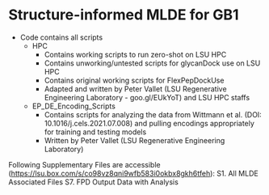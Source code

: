 # Structure-informed MLDE for GB1
- Code contains all scripts
	* HPC 
		* Contains working scripts to run zero-shot on LSU HPC
		* Contains unworking/untested scripts for glycanDock use on LSU HPC 
		* Contains original working scripts for FlexPepDockUse
		* Adapted and written by Peter Vallet (LSU Regenerative Engineering Laboratory - goo.gl/EUkYoT) and LSU HPC staffs
	* EP_DE_Encoding_Scripts
		* Contains scripts for analyzing the data from Wittmann et al. (DOI: 10.1016/j.cels.2021.07.008) and pulling encodings appropriately for training and testing models 
		* Written by Peter Vallet (LSU Regenerative Engineering Laboratory)

Following Supplementary Files are accessible (https://lsu.box.com/s/co98vz8qni9wfb583i0okbx8gkh6tfeh):
S1. All MLDE Associated Files
S7. FPD Output Data with Analysis
